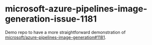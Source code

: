 # microsoft-azure-pipelines-image-generation-issue-1181

Demo repo to have a more straightforward demonstration of
[microsoft/azure-pipelines-image-generation#1181][issue].

[issue]: https://github.com/microsoft/azure-pipelines-image-generation/issues/1181
